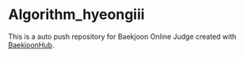 # Algorithm_hyeongiii
This is a auto push repository for Baekjoon Online Judge created with [BaekjoonHub](https://github.com/BaekjoonHub/BaekjoonHub).
